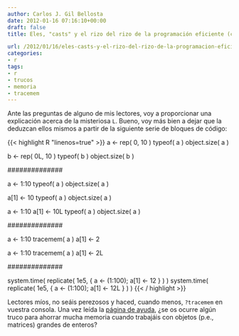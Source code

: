```yaml
---
author: Carlos J. Gil Bellosta
date: 2012-01-16 07:16:10+00:00
draft: false
title: Eles, "casts" y el rizo del rizo de la programación eficiente (con R)

url: /2012/01/16/eles-casts-y-el-rizo-del-rizo-de-la-programacion-eficiente-con-r/
categories:
- r
tags:
- r
- trucos
- memoria
- tracemem
---
```


Ante las preguntas de alguno de mis lectores, voy a proporcionar una explicación acerca de la misteriosa `L`. Bueno, voy más bien a dejar que la deduzcan ellos mismos a partir de la siguiente serie de bloques de código:

{{< highlight R "linenos=true" >}}
a <- rep( 0, 10 )
typeof( a )
object.size( a )

b <- rep( 0L, 10 )
typeof( b )
object.size( b )

##############

a <- 1:10
typeof( a )
object.size( a )

a[1] <- 10
typeof( a )
object.size( a )

a <- 1:10
a[1] <- 10L
typeof( a )
object.size( a )

##############

a <- 1:10
tracemem( a )
a[1] <- 2

a <- 1:10
tracemem( a )
a[1] <- 2L

##############

system.time( replicate( 1e5, { a <- (1:100); a[1] <- 12  } ) )
system.time( replicate( 1e5, { a <- (1:100); a[1] <- 12L } ) )
{{< / highlight >}}

Lectores míos, no seáis perezosos y haced, cuando menos, `?tracemem` en vuestra consola. Una vez leída la [página de ayuda](http://www.inside-r.org/r-doc/base/tracemem), ¿se os ocurre algún truco para ahorrar mucha memoria cuando trabajáis con objetos (p.e., matrices) grandes de enteros?
